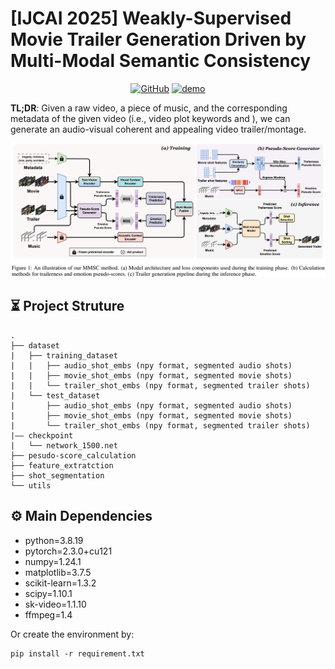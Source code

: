 # [IJCAI 2025] Weakly-Supervised Movie Trailer Generation Driven by Multi-Modal Semantic Consistency

<div style="display: flex; justify-content: center; align-items: center;">
  <a href="https://github.com/Dixin-Lab/MMSC" style="margin: 0 2px;">
    <img src='https://img.shields.io/badge/GitHub-Repo-blue?style=flat&logo=GitHub' alt='GitHub'>
  </a>
  <a href='[https://www.bilibili.com/video/BV15sWMeAE8R/?spm_id_from=333.999.0.0&vd_source=4526cf207f29ce6d50810b04d3105cfd](https://space.bilibili.com/487967491/lists/4641072?type=series)' style="margin: 0 2px;">
    <img src='https://img.shields.io/badge/Demo-bilibili-pink.svg' alt='demo'>
  </a>
<!--   <a href="https://github.com/Zheng-Chong/CatVTON/LICENCE" style="margin: 0 2px;">
    <img src='https://img.shields.io/badge/License-CC BY--NC--SA--4.0-lightgreen?style=flat&logo=Lisence' alt='License'>
  </a> -->
</div>

**TL;DR**: Given a raw video, a piece of music, and the corresponding metadata of the given video (i.e., video plot keywords and ), we can generate an audio-visual coherent and appealing video trailer/montage. 

![scheme](fig/framework.png)

## ⏳ Project Struture
```
.
├── dataset
|   ├── training_dataset
|   |   ├── audio_shot_embs (npy format, segmented audio shots)
|   |   ├── movie_shot_embs (npy format, segmented movie shots)
|   |   └── trailer_shot_embs (npy format, segmented trailer shots)
|   └── test_dataset
|       ├── audio_shot_embs (npy format, segmented audio shots)
|       ├── movie_shot_embs (npy format, segmented movie shots)
|       └── trailer_shot_embs (npy format, segmented trailer shots)
|—— checkpoint
|   └── network_1500.net
├── pesudo-score_calculation
├── feature_extratction
├── shot_segmentation
└── utils
```
## ⚙️ Main Dependencies
- python=3.8.19
- pytorch=2.3.0+cu121
- numpy=1.24.1
- matplotlib=3.7.5
- scikit-learn=1.3.2
- scipy=1.10.1
- sk-video=1.1.10
- ffmpeg=1.4

Or create the environment by:
```commandline 
pip install -r requirement.txt
```


```

